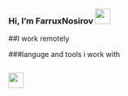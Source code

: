 ###  Hi, I’m FarruxNosirov <img src="https://media.giphy.com/media/hvRJCLFzcasrR4ia7z/giphy.gif" width="30px"/>
##I work remotely <br/>

###languge and tools i work with

<code> <img src="https://cdn-icons-png.flaticon.com/512/919/919827.png?w=360" width="30px"/> <code/>
